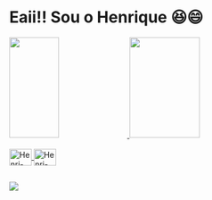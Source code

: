 # Eaii!! Sou o Henrique 😆😄
<div>
<a href="htps://github.com/HenriqueFLeao" >
<img height="180em" width=" 42% " src="https://github-readme-stats.vercel.app/api?username=HenriqueFLeao&show_icons=true&theme=tokyonight" / >
<img height="180em" width="50%" src="https://github-readme-stats.vercel.app/api/top-langs/?username=HenriqueFLeao&layout=compact&langs_count=16&theme=tokyonight" / >
</div>

<div style=" display: inline_block "> <br>
  <img align="center" alt="Henri-CSS" height="30" width="40" src="https://cdn.jsdelivr.net/gh/devicons/devicon/icons/css3/css3-original.svg" />
  <img align="center" alt="Henri-HTML" height="30" width="40" src="https://cdn.jsdelivr.net/gh/devicons/devicon/icons/html5/html5-original.svg" />  
</div>

##

<div>
<a href="mailto:contato@henriquefleao.com"> <img src="https://img.shields.io/badge/Gmail-D14836?style=for-the-badge&logo=gmail&logoColor=white" target="_blank " >  </a>
  
</div>
